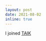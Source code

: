 ```yaml
---
layout: post
date: 2021-08-02 
inline: true
---
```


I joined <a href="https://theafricaiknow.org/">TAIK</a>